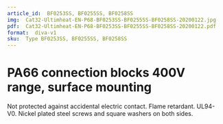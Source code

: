 ```yaml
---
article_id:  BF0253SS, BF0255SS, BF0258SS
img:  Cat32-Ultimheat-EN-P68-BF0253SS-BF0255SS-BF0258SS-20200122.jpg
pdf:  Cat32-Ultimheat-EN-P68-BF0253SS-BF0255SS-BF0258SS-20200122.pdf
format:  diva-v1
sku:  Type BF0253SS, BF0255SS, BF0258SS
---
```


# PA66 connection blocks 400V range, surface mounting

Not protected against accidental electric contact. Flame retardant. UL94-V0. Nickel plated steel screws and square washers on both sides.

